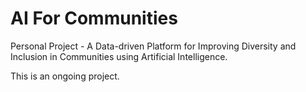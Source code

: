 # AI For Communities
Personal Project - A Data-driven Platform for Improving Diversity and Inclusion 
in Communities using Artificial Intelligence.

This is an ongoing project. 

